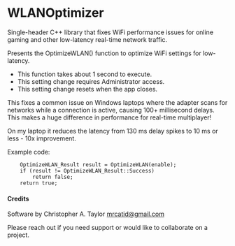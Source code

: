 # WLANOptimizer
Single-header C++ library that fixes WiFi performance issues for online gaming and other low-latency real-time network traffic.

Presents the OptimizeWLAN() function to optimize WiFi settings for low-latency.

* This function takes about 1 second to execute.
* This setting change requires Administrator access.
* This setting change resets when the app closes.

This fixes a common issue on Windows laptops where the adapter scans for
networks while a connection is active, causing 100+ millisecond delays.
This makes a huge difference in performance for real-time multiplayer!

On my laptop it reduces the latency from 130 ms delay spikes to 10 ms or less - 10x improvement.

Example code:

```
    OptimizeWLAN_Result result = OptimizeWLAN(enable);
    if (result != OptimizeWLAN_Result::Success)
        return false;
    return true;
```


#### Credits

Software by Christopher A. Taylor mrcatid@gmail.com

Please reach out if you need support or would like to collaborate on a project.
